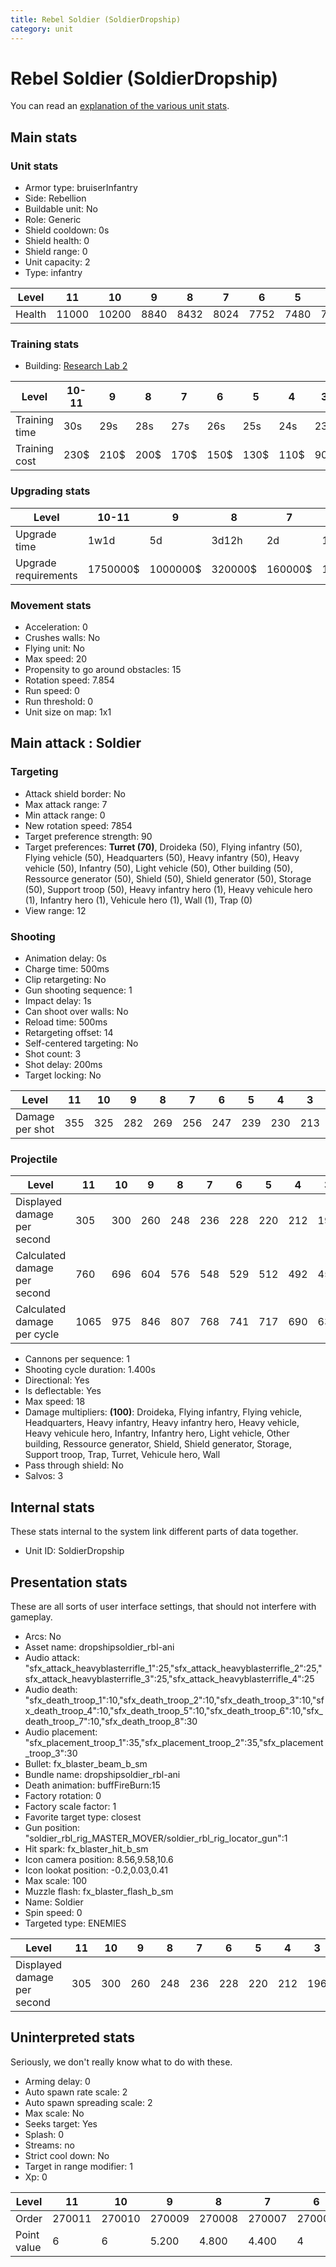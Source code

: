 ```yaml
---
title: Rebel Soldier (SoldierDropship)
category: unit
---
```


# Rebel Soldier (SoldierDropship)

You can read an [explanation  of the various unit stats](unitexplained.md).

## Main stats

### Unit stats

  * Armor type: bruiserInfantry
  * Side: Rebellion
  * Buildable unit: No
  * Role: Generic
  * Shield cooldown: 0s
  * Shield health: 0
  * Shield range: 0
  * Unit capacity: 2
  * Type: infantry

|Level |11   |10   |9   |8   |7   |6   |5   |4   |3   |2   |1   |
|------|-----|-----|----|----|----|----|----|----|----|----|----|
|Health|11000|10200|8840|8432|8024|7752|7480|7208|6664|6392|6120|


### Training stats

  * Building: [Research Lab 2](rebelOffenseLab.html)

|Level        |10-11|9   |8   |7   |6   |5   |4   |3  |2  |1  |
|-------------|-----|----|----|----|----|----|----|---|---|---|
|Training time|30s  |29s |28s |27s |26s |25s |24s |23s|22s|20s|
|Training cost|230$ |210$|200$|170$|150$|130$|110$|90$|70$|50$|


### Upgrading stats

|Level               |10-11   |9       |8      |7      |6      |5     |4     |3    |2    |1      |
|--------------------|--------|--------|-------|-------|-------|------|------|-----|-----|-------|
|Upgrade time        |1w1d    |5d      |3d12h  |2d     |1d     |8h    |3h30m |1h   |15m  |0s     |
|Upgrade requirements|1750000$|1000000$|320000$|160000$|100000$|25000$|12500$|4000$|1500$|Nothing|


### Movement stats

  * Acceleration: 0
  * Crushes walls: No
  * Flying unit: No
  * Max speed: 20
  * Propensity to go around obstacles: 15
  * Rotation speed: 7.854
  * Run speed: 0
  * Run threshold: 0
  * Unit size on map: 1x1

## Main attack : Soldier

### Targeting

  * Attack shield border: No
  * Max attack range: 7
  * Min attack range: 0
  * New rotation speed: 7854
  * Target preference strength: 90
  * Target preferences: **Turret (70)**, Droideka (50), Flying infantry (50), Flying vehicle (50), Headquarters (50), Heavy infantry (50), Heavy vehicle (50), Infantry (50), Light vehicle (50), Other building (50), Ressource generator (50), Shield (50), Shield generator (50), Storage (50), Support troop (50), Heavy infantry hero (1), Heavy vehicule hero (1), Infantry hero (1), Vehicule hero (1), Wall (1), Trap (0)
  * View range: 12

### Shooting

  * Animation delay: 0s
  * Charge time: 500ms
  * Clip retargeting: No
  * Gun shooting sequence: 1
  * Impact delay: 1s
  * Can shoot over walls: No
  * Reload time: 500ms
  * Retargeting offset: 14
  * Self-centered targeting: No
  * Shot count: 3
  * Shot delay: 200ms
  * Target locking: No

|Level          |11 |10 |9  |8  |7  |6  |5  |4  |3  |2  |1  |
|---------------|---|---|---|---|---|---|---|---|---|---|---|
|Damage per shot|355|325|282|269|256|247|239|230|213|204|195|


### Projectile

|Level                       |11  |10 |9  |8  |7  |6  |5  |4  |3  |2  |1  |
|----------------------------|----|---|---|---|---|---|---|---|---|---|---|
|Displayed damage per second |305 |300|260|248|236|228|220|212|196|188|180|
|Calculated damage per second|760 |696|604|576|548|529|512|492|456|437|417|
|Calculated damage per cycle |1065|975|846|807|768|741|717|690|639|612|585|


  * Cannons per sequence: 1
  * Shooting cycle duration: 1.400s
  * Directional: Yes
  * Is deflectable: Yes
  * Max speed: 18
  * Damage multipliers: **(100)**: Droideka, Flying infantry, Flying vehicle, Headquarters, Heavy infantry, Heavy infantry hero, Heavy vehicle, Heavy vehicule hero, Infantry, Infantry hero, Light vehicle, Other building, Ressource generator, Shield, Shield generator, Storage, Support troop, Trap, Turret, Vehicule hero, Wall
  * Pass through shield: No
  * Salvos: 3

## Internal stats

These stats internal to the system link different parts of data together.

  * Unit ID: SoldierDropship

## Presentation stats

These are all sorts of user interface settings, that should not interfere with gameplay.

  * Arcs: No
  * Asset name: dropshipsoldier_rbl-ani
  * Audio attack: "sfx_attack_heavyblasterrifle_1":25,"sfx_attack_heavyblasterrifle_2":25,"sfx_attack_heavyblasterrifle_3":25,"sfx_attack_heavyblasterrifle_4":25
  * Audio death: "sfx_death_troop_1":10,"sfx_death_troop_2":10,"sfx_death_troop_3":10,"sfx_death_troop_4":10,"sfx_death_troop_5":10,"sfx_death_troop_6":10,"sfx_death_troop_7":10,"sfx_death_troop_8":30
  * Audio placement: "sfx_placement_troop_1":35,"sfx_placement_troop_2":35,"sfx_placement_troop_3":30
  * Bullet: fx_blaster_beam_b_sm
  * Bundle name: dropshipsoldier_rbl-ani
  * Death animation: buffFireBurn:15
  * Factory rotation: 0
  * Factory scale factor: 1
  * Favorite target type: closest
  * Gun position: "soldier_rbl_rig_MASTER_MOVER/soldier_rbl_rig_locator_gun":1
  * Hit spark: fx_blaster_hit_b_sm
  * Icon camera position: 8.56,9.58,10.6
  * Icon lookat position: -0.2,0.03,0.41
  * Max scale: 100
  * Muzzle flash: fx_blaster_flash_b_sm
  * Name: Soldier
  * Spin speed: 0
  * Targeted type: ENEMIES

|Level                      |11 |10 |9  |8  |7  |6  |5  |4  |3  |2  |1  |
|---------------------------|---|---|---|---|---|---|---|---|---|---|---|
|Displayed damage per second|305|300|260|248|236|228|220|212|196|188|180|


## Uninterpreted stats

Seriously, we don't really know what to do with these.

  * Arming delay: 0
  * Auto spawn rate scale: 2
  * Auto spawn spreading scale: 2
  * Max scale: No
  * Seeks target: Yes
  * Splash: 0
  * Streams: no
  * Strict cool down: No
  * Target in range modifier: 1
  * Xp: 0

|Level      |11    |10    |9     |8     |7     |6     |5     |4     |3     |2     |1     |
|-----------|------|------|------|------|------|------|------|------|------|------|------|
|Order      |270011|270010|270009|270008|270007|270006|270005|270004|270003|270002|270001|
|Point value|6     |6     |5.200 |4.800 |4.400 |4     |3.600 |3.200 |2.800 |2.400 |2     |


